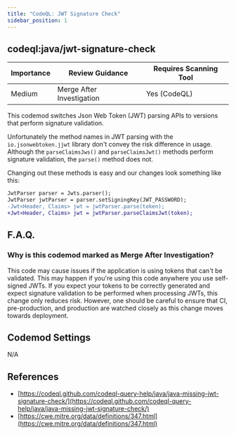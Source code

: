 ```yaml
---
title: "CodeQL: JWT Signature Check"
sidebar_position: 1
---
```


## codeql:java/jwt-signature-check 

| Importance | Review Guidance           | Requires Scanning Tool |
|------------|---------------------------|------------------------|
 | Medium     | Merge After Investigation | Yes (CodeQL)           |

This codemod switches Json Web Token (JWT) parsing APIs to versions that perform signature validation.

Unfortunately the method names in JWT parsing with the `io.jsonwebtoken.jjwt` library don't convey the risk difference in usage. Although the `parseClaimsJws()` and `parseClaimsJwt()` methods perform signature validation, the `parse()` method does not.

Changing out these methods is easy and our changes look something like this:

```diff
JwtParser parser = Jwts.parser();
JwtParser jwtParser = parser.setSigningKey(JWT_PASSWORD);
-Jwt<Header, Claims> jwt = jwtParser.parse(token);
+Jwt<Header, Claims> jwt = jwtParser.parseClaimsJwt(token);
```

## F.A.Q.

### Why is this codemod marked as Merge After Investigation?

This code may cause issues if the application is using tokens that can't be validated. This may happen if you're using this code anywhere you use self-signed JWTs. If you expect your tokens to be correctly generated and expect signature validation to be performed when processing JWTs, this change only reduces risk. However, one should be careful to ensure that CI, pre-production, and production are watched closely as this change moves towards deployment.   

## Codemod Settings

N/A

## References
* [https://codeql.github.com/codeql-query-help/java/java-missing-jwt-signature-check/](https://codeql.github.com/codeql-query-help/java/java-missing-jwt-signature-check/)
* [https://cwe.mitre.org/data/definitions/347.html](https://cwe.mitre.org/data/definitions/347.html)
